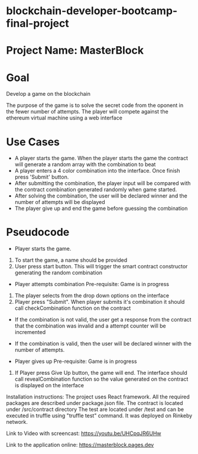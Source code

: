 # blockchain-developer-bootcamp-final-project

# Project Name: MasterBlock

# Goal
Develop a game on the blockchain

The purpose of the game is to solve the secret code from the oponent in the fewer number of attempts.
The player will compete against the ethereum virtual machine using a web interface

# Use Cases
- A player starts the game. When the player starts the game the contract will generate a random array with the combination to beat 
- A player enters a 4 color combination into the interface. Once finish press 'Submit' button.
- After submitting the combination, the player input will be compared with the contract combination generated randomly when game started.
- After solving the combination, the user will be declared winner and the number of attempts will be displayed
- The player give up and end the game before guessing the combination

# Pseudocode 
- Player starts the game. 
1. To start the game, a name should be provided
2. User press start button. This will trigger the smart contract constructor generating the random combination

- Player attempts combination
Pre-requisite: Game is in progress
1. The player selects from the drop down options on the interface
2. Player press "Submit". When player submits it's combination it should call checkCombination function on the contract 
- If the combination is not valid, the user get a response from the contract that the combination was invalid and a attempt counter will be incremented
- If the combination is valid, then the user will be declared winner with the number of attempts.
 
- Player gives up
Pre-requisite: Game is in progress
1. If Player press Give Up button, the game will end. The interface should call revealCombination function so the value generated on the contract is displayed on the interface

Installation instructions:
The project uses React framework. All the required packages are described under package.json file.
The contract is located under /src/contract directory
The test are located under /test and can be executed in truffle using "truffle test" command.
It was deployed on Rinkeby network.


Link to Video with screencast: https://youtu.be/UHCpqJR6UHw

Link to the application online: https://masterblock.pages.dev